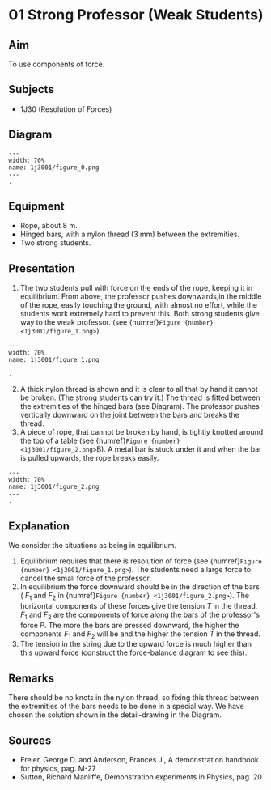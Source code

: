 # 01 Strong Professor (Weak Students)   
  
## Aim   
 To use components of force.    
  
## Subjects   
* 1J30 (Resolution of Forces)   

## Diagram
   
```{figure} figures/figure_0.png  
---  
width: 70%  
name: 1j3001/figure_0.png  
---  
. 
```

## Equipment
 *  Rope, about $8 \mathrm{~m}$. 
 *  Hinged bars, with a nylon thread ($3 \mathrm{~mm}$) between the extremities. 
 *  Two strong students.
    
  
## Presentation   
1. The two students pull with force on the ends of the rope, keeping it in equilibrium. From above, the professor pushes downwards,in the middle of the rope, easily touching the ground, with almost no effort, while the students work extremely hard to prevent this. Both strong students give way to the weak professor. (see {numref}`Figure {number} <1j3001/figure_1.png>`)  

```{figure} figures/figure_1.png  
---  
width: 70%  
name: 1j3001/figure_1.png  
---  
. 
```
2. A thick nylon thread is shown and it is clear to all that by hand it cannot be broken. (The strong students can try it.) The thread is fitted between the extremities of the hinged bars (see Diagram). The professor pushes vertically downward on the joint between the bars and breaks the thread. 
3. A piece of rope, that cannot be broken by hand, is tightly knotted around the top of a table (see {numref}`Figure {number} <1j3001/figure_2.png>`B). A metal bar is stuck under it and when the bar is pulled upwards, the rope breaks easily. 

```{figure} figures/figure_2.png  
---  
width: 70%  
name: 1j3001/figure_2.png  
---  
. 
```
   
  
## Explanation   
We consider the situations as being in equilibrium.
1. Equilibrium requires that there is resolution of force (see {numref}`Figure {number} <1j3001/figure_1.png>`). The students need a large force to cancel the small force of the professor.
2. In equilibrium the force downward should be in the direction of the bars ( $F_{1}$ and $F_{2}$ in {numref}`Figure {number} <1j3001/figure_2.png>`). The horizontal components of these forces give the tension $T$ in the thread. $F_{1}$ and $F_{2}$ are the components of force along the bars of the professor's force $P$. The more the bars are pressed downward, the higher the components $F_{1}$ and $F_{2}$ will be and the higher the tension $T$ in the thread.
3. The tension in the string due to the upward force is much higher than this upward force (construct the force-balance diagram to see this).   
  
## Remarks   
There should be no knots in the nylon thread, so fixing this thread between the extremities of the bars needs to be done in a special way. We have chosen the solution shown in the detail-drawing in the Diagram.    
  
## Sources
 *  Freier, George D. and Anderson, Frances J., A demonstration handbook for physics, pag. M-27 
 *  Sutton, Richard Manliffe, Demonstration experiments in Physics, pag. 20
  